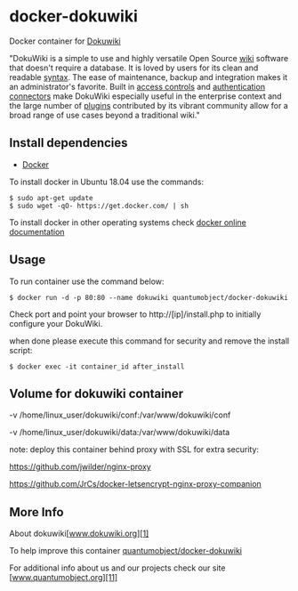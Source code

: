 # docker-dokuwiki

Docker container for [Dokuwiki][3]

"DokuWiki is a simple to use and highly versatile Open Source [wiki][6] software that doesn't require a database. It is loved by users for its clean and readable [syntax][7]. The ease of maintenance, backup and integration makes it an administrator's favorite. Built in [access controls][8] and [authentication connectors][9] make DokuWiki especially useful in the enterprise context and the large number of [plugins][10] contributed by its vibrant community allow for a broad range of use cases beyond a traditional wiki."

## Install dependencies

  - [Docker][2]

To install docker in Ubuntu 18.04 use the commands:

    $ sudo apt-get update
    $ sudo wget -qO- https://get.docker.com/ | sh

 To install docker in other operating systems check [docker online documentation][4]

## Usage

To run container use the command below:

    $ docker run -d -p 80:80 --name dokuwiki quantumobject/docker-dokuwiki

Check port and point your browser to http://[ip]/install.php  to initially configure your DokuWiki.

when done please execute this command for security and remove the install script:

    $ docker exec -it container_id after_install

## Volume for dokuwiki container

-v /home/linux_user/dokuwiki/conf:/var/www/dokuwiki/conf

-v /home/linux_user/dokuwiki/data:/var/www/dokuwiki/data


note: deploy this container behind proxy with SSL for extra security:

https://github.com/jwilder/nginx-proxy

https://github.com/JrCs/docker-letsencrypt-nginx-proxy-companion

## More Info

About dokuwiki[www.dokuwiki.org][1]

To help improve this container [quantumobject/docker-dokuwiki][5]

For additional info about us and our projects check our site [www.quantumobject.org][11]

[1]:https://www.dokuwiki.org
[2]:https://www.docker.com
[3]:http://download.dokuwiki.org/
[4]:http://docs.docker.com
[5]:https://github.com/QuantumObject/docker-dokuwiki
[6]:http://en.wikipedia.org/wiki/Wiki
[7]:https://www.dokuwiki.org/wiki:syntax
[8]:https://www.dokuwiki.org/acl
[9]:https://www.dokuwiki.org/auth
[10]:https://www.dokuwiki.org/plugins
[11]:https://www.quantumobject.org/
